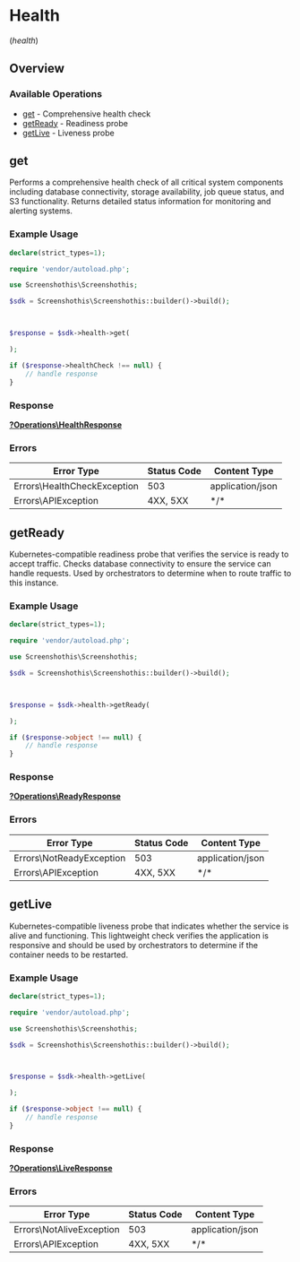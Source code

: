 # Health
(*health*)

## Overview

### Available Operations

* [get](#get) - Comprehensive health check
* [getReady](#getready) - Readiness probe
* [getLive](#getlive) - Liveness probe

## get

Performs a comprehensive health check of all critical system components including database connectivity, storage availability, job queue status, and S3 functionality. Returns detailed status information for monitoring and alerting systems.

### Example Usage

```php
declare(strict_types=1);

require 'vendor/autoload.php';

use Screenshothis\Screenshothis;

$sdk = Screenshothis\Screenshothis::builder()->build();



$response = $sdk->health->get(

);

if ($response->healthCheck !== null) {
    // handle response
}
```

### Response

**[?Operations\HealthResponse](../../Models/Operations/HealthResponse.md)**

### Errors

| Error Type                  | Status Code                 | Content Type                |
| --------------------------- | --------------------------- | --------------------------- |
| Errors\HealthCheckException | 503                         | application/json            |
| Errors\APIException         | 4XX, 5XX                    | \*/\*                       |

## getReady

Kubernetes-compatible readiness probe that verifies the service is ready to accept traffic. Checks database connectivity to ensure the service can handle requests. Used by orchestrators to determine when to route traffic to this instance.

### Example Usage

```php
declare(strict_types=1);

require 'vendor/autoload.php';

use Screenshothis\Screenshothis;

$sdk = Screenshothis\Screenshothis::builder()->build();



$response = $sdk->health->getReady(

);

if ($response->object !== null) {
    // handle response
}
```

### Response

**[?Operations\ReadyResponse](../../Models/Operations/ReadyResponse.md)**

### Errors

| Error Type               | Status Code              | Content Type             |
| ------------------------ | ------------------------ | ------------------------ |
| Errors\NotReadyException | 503                      | application/json         |
| Errors\APIException      | 4XX, 5XX                 | \*/\*                    |

## getLive

Kubernetes-compatible liveness probe that indicates whether the service is alive and functioning. This lightweight check verifies the application is responsive and should be used by orchestrators to determine if the container needs to be restarted.

### Example Usage

```php
declare(strict_types=1);

require 'vendor/autoload.php';

use Screenshothis\Screenshothis;

$sdk = Screenshothis\Screenshothis::builder()->build();



$response = $sdk->health->getLive(

);

if ($response->object !== null) {
    // handle response
}
```

### Response

**[?Operations\LiveResponse](../../Models/Operations/LiveResponse.md)**

### Errors

| Error Type               | Status Code              | Content Type             |
| ------------------------ | ------------------------ | ------------------------ |
| Errors\NotAliveException | 503                      | application/json         |
| Errors\APIException      | 4XX, 5XX                 | \*/\*                    |